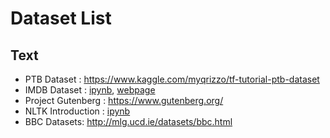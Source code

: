 # Dataset List

## Text

* PTB Dataset : <https://www.kaggle.com/myqrizzo/tf-tutorial-ptb-dataset>
* IMDB Dataset : [ipynb](deep_learning/time_series_sequences/IMDB_Dataset.ipynb), [webpage](https://sophia.ddns.net/deep_learning/time_series_sequences/IMDB_Dataset.html)
* Project Gutenberg : https://www.gutenberg.org/
* NLTK Introduction : [ipynb](deep_learning/time_series_sequences/NLTK_Introduction.ipynb)
* BBC Datasets: <http://mlg.ucd.ie/datasets/bbc.html>
